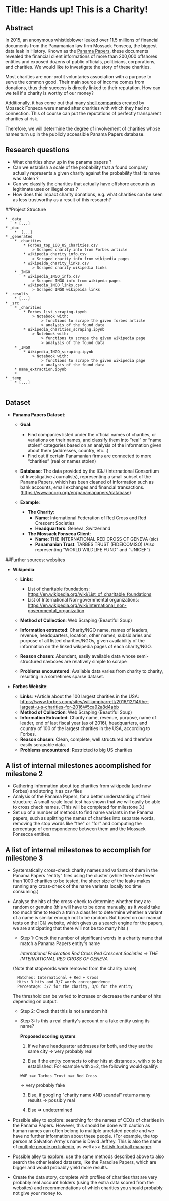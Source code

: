 
# Title: Hands up! This is a Charity!

## Abstract
In 2015, an anonymous whistleblower leaked over 11.5 millions of financial documents from the Panamanian law firm Mossack Fonseca, the biggest data leak in History. Known as the [Panama Papers](https://www.theguardian.com/news/2016/apr/03/what-you-need-to-know-about-the-panama-papers), these documents revealed the  financial client informations of more than 200,000 offshores entities and exposed dozens of public officials, politicians, corporations, and charities. We would like to investigate the story of these charities.

Most charities are non-profit voluntaries association with a purpose to serve the common good. Their main source of income comes from donations, thus their success is directly linked to their reputation. How can we tell if a charity is worthy of our money?

Additionally, it has come out that many [shell companies](https://www.reuters.com/article/us-panama-tax-charities/aid-agencies-fear-damage-to-reputation-as-red-cross-appears-in-panama-papers-idUSKCN0X828W) created by Mossack Fonseca were named after charities with which they had no connection. This of course can put the reputations of perfectly transparent charities at risk.

Therefore, we will determine the degree of involvement of charities whose names turn up in the publicly accessible Panama Papers database.
    
## Research questions
* What charities show up in the panama papers ?
* Can we establish a scale of the probability that a found company actually represents a given charity against the probability that its name was stolen ?
* Can we classify the charities that actually have offshore accounts as legitimate uses or illegal ones ? 
* How does this impact charity donations, e.g. what charities can be seen as less trustworthy as a result of this research?

##Project Structure
```
* _data
	* [...]
* _doc
	*  [...]
* _generated
	* _charities
		* Forbes_top_100_US_Charities.csv
			> Scraped charity info from Forbes article
		* wikipedia_charity_info.csv
			> Scraped charity info from wikipedia pages
		* wikipeida_charity_links.csv
			> Scraped charity wikipedia links
	* _INGO
		* wikipedia_INGO_info.csv
			> Scraped INGO info from wikipeda pages
		* wikipedia_INGO_links.csv
			> Scraped INGO wikipeida links
* _results
	* [...]
* _src
	* _charities
		* Forbes_list_scraping.ipynb
			> Notebook with:
				> functions to scrape the given forbes article
				> analysis of the found data
		* Wikipedia_charities_scraping.ipynb
			> Notebook with:
				> functions to scrape the given wikipedia page
				> analysis of the found data
	* _INGO
		* Wikipedia_INGO_scraping.ipynb
			> Notebook with:
				> functions to scrape the given wikipedia page
				> analysis of the found data
	* name_extraction.ipynb
	* 
* _temp
	* [...]
	
```
## Dataset

* __Panama Papers Dataset__:
	* __Goal__: 
		* Find companies listed under the official names of charities, or variations on their names, and classify them into “real” or “name stolen” categories based on an analysis of the information given about them (addresses, country, etc...)
		* Find out if certain Panamanian firms are connected to more “charities” (real or names stolen) 
	
	* __Database__: The data provided by the ICIJ (International Consortium of Investigative Journalists), representing a small subset of the Panama Papers, which has been cleaned of information such as bank accounts, email exchanges and financial transactions. (https://www.occrp.org/en/panamapapers/database)
	* __Example__:
		* __The Charity__:
			* __Name__: International Federation of Red Cross and Red Crescent Societies
			* __Headquarters__: Geneva, Switzerland
		* __The Mossack Fonseca Client__:
			* __Name__: THE INTERNATIONAL RED CROSS OF GENEVA (sic)
			* __Panamanian Trust__: TARBES TRUST (FIDEICOMISO) (Also representing “WORLD WILDLIFE FUND” and “UNICEF”)

##Further sources: websites
* __Wikipedia__:
	* __Links__:
		* List of charitable foundations: 
		https://en.wikipedia.org/wiki/List_of_charitable_foundations
		* List of International Non-governmental organizations: 
		https://en.wikipedia.org/wiki/International_non-governmental_organization
	* __Method of Collection__: Web Scraping (Beautiful Soup)
		
	* __Information extracted__: Charity/NGO name, names of leaders, revenue, headquarters, location, other names, subsidiaries and purpose of all listed charities/NGOs, given availability of the information on the linked wikipedia pages of each charity/NGO.
	* __Reason chosen__: Abundant, easily available data whose semi-structured navboxes are relatively simple to scrape
	* __Problems encountered__: Available data varies from charity to charity, resulting in a sometimes sparse dataset. 
	
* __Forbes Website__:
	* __Links__: 
		*Article about the 100 largest charities in the USA:
		https://www.forbes.com/sites/williampbarrett/2016/12/14/the-largest-u-s-charities-for-2016/#5ca92a8d4abb
	* __Method of Collection__: Web Scraping (Beautiful Soup)
	* __Information Extracted__: Charity name, revenue, purpose, name of leader, end of last fiscal year (as of 2016), headquarters, and country of 100 of the largest charities in the USA, according to Forbes.
	* __Reason chosen__: Clean, complete, well structured and therefore easily scrapable data.
	* __Problems encountered__: Restricted to big US charities
	

## A list of internal milestones accomplished for milestone 2
* Gathering information about top charities from wikipedia (and now Forbes) and storing it as csv files
* Analysis of the Panama Papers, for a better understanding of their structure. A small-scale local test has shown that we will easily be able to cross check names. (This will be completed for milestone 3.)
* Set up of a number of methods to find name variants in the Panama papers, such as splitting the names of charities into separate words, removing the stop words like "the" or "for" and computing the percentage of correspondence between them and the Mossack Fonsecca entities.

## A list of internal milestones to accomplish for milestone 3
* Systematically cross-check charity names and variants of them in the Panama Papers "entity" files using the cluster (while there are fewer than 1000 charities to be tested, the sheer size of the leaks makes running any cross-check of the name variants locally too time consuming.)
* Analyse the hits of the cross-check to determine whether they are random or genuine (this will have to be done manually, as it would take too much time to teach a train a classifer to determine whether a variant of a name is similar enough not to be random. But based on our manual tests on the ICIJ website, which gives us a search engine for the papers, we are anticipating that there will not be too many hits.)

	* Step 1:  Check the number of significant words in a charity name that match a Panama Papers entity's name
	
		*International Federation Red Cross Red Crescent Societies => THE INTERNATIONAL RED CROSS OF GENEVA*
	
	(Note that stopwords were removed from the charity name)
			
		Matches: International + Red + Cross
		Hits: 3 hits and 3/7 words correspondence
		Percentage: 3/7 for the charity, 3/6 for the entity
		
	The threshold can be varied to increase or decrease the number of hits depending on output.
	
	* Step 2: Check that this is not a random hit
	
	* Step 3: Is this a real charity's account or a fake entity using its name? 
	
		__Proposed scoring system__:
		1) If we have headquarter addresses for both, and they are the same city 
		=> very probably real
	
		2) Else if the entity connects to other hits at distance x, with x to be established: 
		For example with x=2, the following would qualify:
		```
		WWF <=> Tarbes Trust <=> Red Cross 
		```
		=> very probably fake 
	
		3) Else, if googling "charity name AND scandal" returns many results
		=> possibly real
	
		4) Else
		=> undetermined
		
* Possible alley to explore: searching for the names of CEOs of charities in the Panama Papers. However, this should be done with caution as human names can often belong to multiple unrelated people and we have no further information about these people. (For example, the top person at Salvation Army's name is David Jeffrey. This is also the name of [multiple people on linkedin](https://www.linkedin.com/pub/dir/david/jeffrey), as well as a [British football manager](https://en.wikipedia.org/wiki/David_Jeffrey).

* Possible alley to explore: use the same methods described above to also search the other leaked datasets, like the Paradise Papers, which are bigger and would probably yield more results.

* Create the data story, complete with profiles of charities that are very probably real account holders (using the extra data scored from the websites) and recommendations of which charities you should probably not give your money to.





